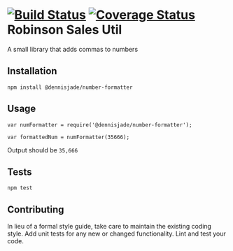 [![Build Status](https://travis-ci.org/dennisjade/robinsons-sales-util.svg?branch=master)](https://travis-ci.org/dennisjade/robinsons-sales-util)
[![Coverage Status](https://coveralls.io/repos/github/dennisjade/robinsons-sales-util/badge.svg?branch=master)](https://coveralls.io/github/dennisjade/robinsons-sales-util?branch=master)
Robinson Sales Util
===================

A small library that adds commas to numbers

## Installation

  `npm install @dennisjade/number-formatter`

## Usage

    var numFormatter = require('@dennisjade/number-formatter');

    var formattedNum = numFormatter(35666);
  
  
  Output should be `35,666`


## Tests

  `npm test`

## Contributing

In lieu of a formal style guide, take care to maintain the existing coding style. Add unit tests for any new or changed functionality. Lint and test your code.
